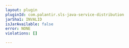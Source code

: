 ```yaml
---
layout: plugin
pluginId: com.palantir.sls-java-service-distribution
jarSha1: INVALID
isJarAvailable: false
error: NONE
violations: []

---
```

